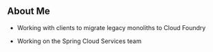 ## About Me

* Working with clients to migrate legacy monoliths to Cloud Foundry <!-- .element: class="fragment highlight-current-red"  data-fragment-index="1" -->

* Working on the Spring Cloud Services team <!-- .element: class="fragment highlight-current-red"  data-fragment-index="2" -->
